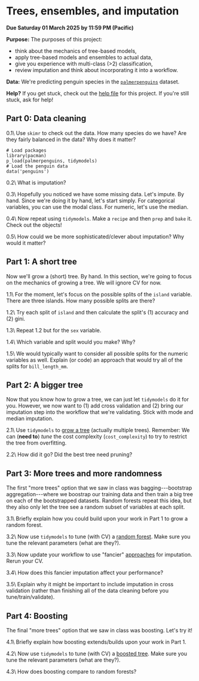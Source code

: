 # Trees, ensembles, and imputation

**Due Saturday 01 March 2025 by 11:59 PM (Pacific)**

**Purpose:** The purposes of this project:

- think about the mechanics of tree-based models,
- apply tree-based models and ensembles to actual data,
- give you experience with multi-class (>2) classification,
- review imputation and think about incorporating it into a workflow.

**Data:** We're predicting penguin species in the [`palmerpenguins`](https://allisonhorst.github.io/palmerpenguins/) dataset.

**Help?** If you get stuck, check out the [help file](help-003.md) for this project. If you're still stuck, ask for help!

## Part 0: Data cleaning

0.1\ Use `skimr` to check out the data. How many species do we have? Are they fairly balanced in the data? Why does it matter?

```{r, setup}
# Load packages
library(pacman)
p_load(palmerpenguins, tidymodels)
# Load the penguin data
data('penguins')
```

0.2\ What is imputation?

0.3\ Hopefully you noticed we have some missing data. Let's impute. By hand. Since we're doing it by hand, let's start simply. For categorical variables, you can use the modal class. For numeric, let's use the median.

0.4\ Now repeat using `tidymodels`. Make a `recipe` and then `prep` and `bake` it. Check out the objects!

0.5\ How could we be more sophisticated/clever about imputation? Why would it matter?

## Part 1: A short tree

Now we'll grow a (short) tree. By hand. In this section, we're going to focus on the mechanics of growing a tree. We will ignore CV for now.

1.1\ For the moment, let's focus on the possible splits of the `island` variable. There are three islands. How many possible splits are there? 

1.2\ Try each split of `island` and then calculate the split's (1) accuracy and (2) gini.

1.3\ Repeat 1.2 but for the `sex` variable.

1.4\ Which variable and split would you make? Why?

1.5\ We would typically want to consider all possible splits for the numeric variables as well. Explain (or code) an approach that would try all of the splits for `bill_length_mm`.

## Part 2: A bigger tree

Now that you know how to grow a tree, we can just let `tidymodels` do it for you. However, we now want to (1) add cross validation and (2) bring our imputation step into the workflow that we're validating. Stick with mode and median imputation.

2.1\ Use `tidymodels` to [grow a tree](https://parsnip.tidymodels.org/reference/decision_tree.html) (actually multiple trees). Remember: We can (**need to**) *tune* the cost complexity (`cost_complexity`) to try to restrict the tree from overfitting.

2.2\ How did it go? Did the best tree need pruning?

## Part 3: More trees and more randomness

The first "more trees" option that we saw in class was bagging---bootstrap aggregation---where we boostrap our training data and then train a big tree on each of the bootstrapped datasets. Random forests repeat this idea, but they also only let the tree see a random subset of variables at each split.

3.1\ Briefly explain how you could build upon your work in Part 1 to grow a random forest.

3.2\ Now use `tidymodels` to tune (with CV) a [random forest](https://parsnip.tidymodels.org/reference/rand_forest.html). Make sure you tune the relevant parameters (what are they?).

3.3\ Now update your workflow to use "fancier" [approaches](https://recipes.tidymodels.org/reference/) for imputation. Rerun your CV.

3.4\ How does this fancier imputation affect your performance? 

3.5\ Explain why it might be important to include imputation in cross validation (rather than finishing all of the data cleaning before you tune/train/validate).

## Part 4: Boosting

The final "more trees" option that we saw in class was boosting. Let's try it!

4.1\ Briefly explain how boosting extends/builds upon your work in Part 1.

4.2\ Now use `tidymodels` to tune (with CV) a [boosted tree](https://parsnip.tidymodels.org/reference/boost_tree.html). Make sure you tune the relevant parameters (what are they?).

4.3\ How does boosting compare to random forests?
